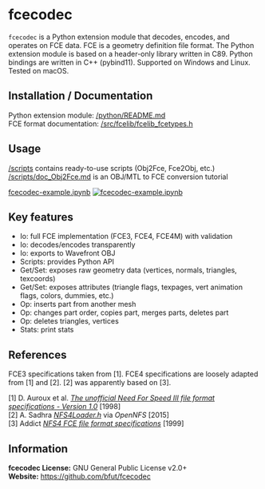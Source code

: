 # fcecodec
`fcecodec` is a Python extension module that decodes, encodes, and operates on
FCE data. FCE is a geometry definition file format.
The Python extension module is based on a header-only library written in C89.
Python bindings are written in C++ (pybind11). Supported on Windows and Linux.
Tested on macOS.

## Installation / Documentation
Python extension module: [/python/README.md](/python/README.md)<br/>
FCE format documentation: [/src/fcelib/fcelib_fcetypes.h](/src/fcelib/fcelib_fcetypes.h)<br/>

## Usage
[/scripts](/scripts) contains ready-to-use scripts (Obj2Fce, Fce2Obj, etc.)<br/>
[/scripts/doc_Obj2Fce.md](/scripts/doc_Obj2Fce.md) is an OBJ/MTL to FCE
conversion tutorial

[fcecodec-example.ipynb](https://colab.research.google.com/github/bfut/notebooks/blob/main/fcecodec/fcecodec-example.ipynb)
[![fcecodec-example.ipynb](https://colab.research.google.com/assets/colab-badge.svg)](https://colab.research.google.com/github/bfut/notebooks/blob/main/fcecodec/fcecodec-example.ipynb)

## Key features
* Io: full FCE implementation (FCE3, FCE4, FCE4M) with validation
* Io: decodes/encodes transparently
* Io: exports to Wavefront OBJ
* Scripts: provides Python API
* Get/Set: exposes raw geometry data (vertices, normals, triangles, texcoords)
* Get/Set: exposes attributes (triangle flags, texpages, vert animation flags, colors, dummies, etc.)
* Op: inserts part from another mesh
* Op: changes part order, copies part, merges parts, deletes part
* Op: deletes triangles, vertices
* Stats: print stats

## References
FCE3 specifications taken from [1].
FCE4 specifications are loosely adapted from [1] and [2].
[2] was apparently based on [3].

[1] D. Auroux et al. [_The unofficial Need For Speed III file format specifications - Version 1.0_](/references/unofficial_nfs3_file_specs_10.txt) [1998]<br/>
[2] A. Sadhra [_NFS4Loader.h_](/references/OpenNFS/NFS4Loader.h) via _OpenNFS_ [2015]<br/>
[3] Addict [_NFS4 FCE file format specifications_](/references/nfs4_fce_spec_by_Addict.txt) [1999]<br/>

## Information
__fcecodec License:__ GNU General Public License v2.0+<br/>
__Website:__ <https://github.com/bfut/fcecodec>
